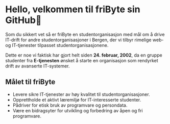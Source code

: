 # Hello, velkommen til friByte sin GitHub👋

Som du sikkert vet så er friByte en studentorganisasjon med mål om å drive IT-drift for andre studentorganisasjoner i Bergen, der vi tilbyr rimelige web- og IT-tjenester tilpasset studentorganisasjonene.

Dette er noe vi faktisk har gjort helt siden **24. februar, 2002**, da en gruppe studenter fra **E-tjenesten** ønsket å starte en organisasjon som rendyrket drift av avanserte IT-systemer.

## Målet til friByte

- Levere sikre IT-tjenester av høy kvalitet til studentorganisasjoner.
- Opprettholde et aktivt læremiljø for IT-interesserte studenter.
- Pådriver for etisk bruk av programvare og persondata.
- Være en bidragsyter for utvikling og forbedring av åpen og fri programvare.
